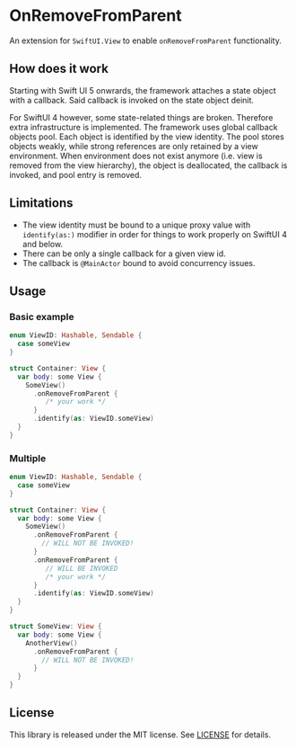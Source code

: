 # OnRemoveFromParent

An extension for `SwiftUI.View` to enable `onRemoveFromParent` functionality.

## How does it work

Starting with Swift UI 5 onwrards, the framework attaches a state object with a callback. 
Said callback is invoked on the state object deinit.

For SwiftUI 4 however, some state-related things are broken. Therefore extra infrastructure is implemented. 
The framework uses global callback objects pool. Each object is identified by the view identity. 
The pool stores objects weakly, while strong references are only retained by a view environment.
When environment does not exist anymore (i.e. view is removed from the view hierarchy), the object is deallocated, the callback is invoked, and pool entry is removed.

## Limitations

- The view identity must be bound to a unique proxy value with `identify(as:)` modifier in order for things to work properly on SwiftUI 4 and below.
- There can be only a single callback for a given view id.
- The callback is `@MainActor` bound to avoid concurrency issues.

## Usage

### Basic example

```swift
enum ViewID: Hashable, Sendable {
  case someView
}

struct Container: View {
  var body: some View {
    SomeView()
      .onRemoveFromParent {
         /* your work */
      }
      .identify(as: ViewID.someView)
  }
}
```

### Multiple 

```swift
enum ViewID: Hashable, Sendable {
  case someView
}

struct Container: View {
  var body: some View {
    SomeView()
      .onRemoveFromParent {
        // WILL NOT BE INVOKED!
      }
      .onRemoveFromParent {
         // WILL BE INVOKED
         /* your work */
      }
      .identify(as: ViewID.someView)
  }
}

struct SomeView: View {
  var body: some View {
    AnotherView()
      .onRemoveFromParent {
        // WILL NOT BE INVOKED!
      }
  }
}
```

## License

This library is released under the MIT license. See [LICENSE](LICENSE) for details.
